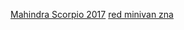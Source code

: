 [Mahindra Scorpio 2017](https://www.yapo.cl/vehiculos/mahindra-scorpio-2017-recibo-vehiculo_89104408)
[red minivan zna](https://www.yapo.cl/vehiculos/mini-van-modelo-succes_88344836)
